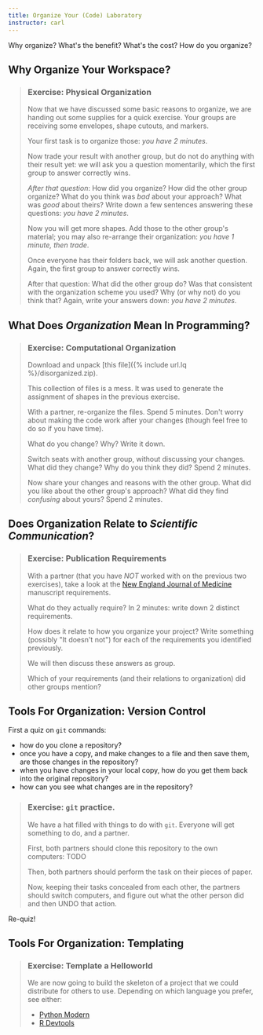 ```yaml
---
title: Organize Your (Code) Laboratory
instructor: carl
---
```


Why organize?  What's the benefit?  What's the cost?  How do you organize?

## Why Organize Your Workspace?

> ### Exercise: Physical Organization
>
> Now that we have discussed some basic reasons to organize, we are handing out some supplies for a quick exercise.
> Your groups are receiving some envelopes, shape cutouts, and markers.
>
> Your first task is to organize those: *you have 2 minutes*.
>
> Now trade your result with another group, but do not do anything with their result yet:
> we will ask you a question momentarily, which the first group to answer correctly wins.
>
> *After that question*: How did you organize?  How did the other group organize?  What do you think was *bad* about your approach?  What was *good* about theirs?  Write down a few sentences answering these questions: *you have 2 minutes*.
>
> Now you will get more shapes.  Add those to the other group's material; you may also re-arrange their organization: *you have 1 minute, then trade*.
>
> Once everyone has their folders back, we will ask another question.  Again, the first group to answer correctly wins.
>
> After that question: What did the other group do?  Was that consistent with the organization scheme you used?  Why (or why not) do you think that?  Again, write your answers down: *you have 2 minutes*.

## What Does *Organization* Mean In Programming?

> ### Exercise: Computational Organization
>
> Download and unpack [this file]({% include url.lq %}/disorganized.zip).
>
> This collection of files is a mess.  It was used to generate the assignment of shapes
> in the previous exercise.
>
> With a partner, re-organize the files.  Spend 5 minutes.  Don't worry about making the code work after your changes (though feel free to do so if you have time).
>
> What do you change?  Why?  Write it down.
>
> Switch seats with another group, without discussing your changes.  What did they change?  Why do you think they did?  Spend 2 minutes.
>
> Now share your changes and reasons with the other group.  What did you like about the other group's approach?  What did they find *confusing* about yours?  Spend 2 minutes.

## Does Organization Relate to *Scientific Communication*?

> ### Exercise: Publication Requirements
>
> With a partner (that you have *NOT* worked with on the previous two exercises), take a look at the [New England Journal of Medicine](http://www.nejm.org/page/author-center/manuscript-submission) manuscript requirements.
>
> What do they actually require?  In 2 minutes: write down 2 distinct requirements.
>
> How does it relate to how you organize your project?  Write something (possibly "It doesn't not") for each of the requirements you identified previously.
>
> We will then discuss these answers as group.
>
> Which of your requirements (and their relations to organization) did other groups mention?

## Tools For Organization: Version Control

First a quiz on `git` commands:

 - how do you clone a repository?
 - once you have a copy, and make changes to a file and then save them, are those changes in the repository?
 - when you have changes in your local copy, how do you get them back into the original repository?
 - how can you see what changes are in the repository?

> ### Exercise: `git` practice.
>
> We have a hat filled with things to do with `git`.  Everyone will get something to do, and a partner.
>
> First, both partners should clone this repository to the own computers: TODO
>
> Then, both partners should perform the task on their pieces of paper.
>
> Now, keeping their tasks concealed from each other, the partners should switch computers, and figure out what the other person did and then UNDO that action.

Re-quiz!

## Tools For Organization: Templating

> ### Exercise: Template a Helloworld
>
> We are now going to build the skeleton of a project that we could distribute for others to use.  Depending on which language you prefer, see either:
>
>  - [Python Modern](https://pypi.python.org/pypi/modern-package-template)
>  - [R Devtools](http://r-pkgs.had.co.nz/intro.html)